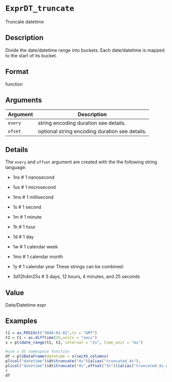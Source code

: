 # `ExprDT_truncate`

Truncate datetime


## Description

Divide the date/datetime range into buckets.
 Each date/datetime is mapped to the start of its bucket.


## Format

function


## Arguments

Argument      |Description
------------- |----------------
`every`     |     string encoding duration see details.
`ofset`     |     optional string encoding duration see details.


## Details

The `every` and `offset` argument are created with the
 the following string language:
  

*  1ns # 1 nanosecond 

*  1us # 1 microsecond 

*  1ms # 1 millisecond 

*  1s  # 1 second 

*  1m  # 1 minute 

*  1h  # 1 hour 

*  1d  # 1 day 

*  1w  # 1 calendar week 

*  1mo # 1 calendar month 

*  1y  # 1 calendar year These strings can be combined:  

*  3d12h4m25s # 3 days, 12 hours, 4 minutes, and 25 seconds


## Value

Date/Datetime expr


## Examples

```r
t1 = as.POSIXct("3040-01-01",tz = "GMT")
t2 = t1 + as.difftime(25,units = "secs")
s = pl$date_range(t1, t2, interval = "2s", time_unit = "ms")

#use a dt namespace function
df = pl$DataFrame(datetime = s)$with_columns(
pl$col("datetime")$dt$truncate("4s")$alias("truncated_4s"),
pl$col("datetime")$dt$truncate("4s",offset("3s"))$alias("truncated_4s_offset_2s")
)
df
```


